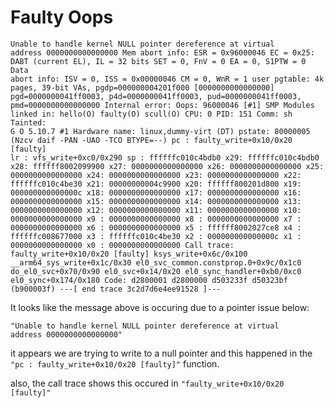 # Faulty Oops

  <code>Unable to handle kernel NULL pointer dereference at virtual address 0000000000000000
  Mem abort info:
    ESR = 0x96000046
    EC = 0x25: DABT (current EL), IL = 32 bits
    SET = 0, FnV = 0
    EA = 0, S1PTW = 0
  Data abort info:
    ISV = 0, ISS = 0x00000046
    CM = 0, WnR = 1
  user pgtable: 4k pages, 39-bit VAs, pgdp=000000004201f000
  [0000000000000000] pgd=0000000041ff0003, p4d=0000000041ff0003, pud=0000000041ff0003, pmd=0000000000000000
  Internal error: Oops: 96000046 [#1] SMP
  Modules linked in: hello(O) faulty(O) scull(O)
  CPU: 0 PID: 151 Comm: sh Tainted: G           O      5.10.7 #1
  Hardware name: linux,dummy-virt (DT)
  pstate: 80000005 (Nzcv daif -PAN -UAO -TCO BTYPE=--)
  pc : faulty_write+0x10/0x20 [faulty]
  lr : vfs_write+0xc0/0x290
  sp : ffffffc010c4bdb0
  x29: ffffffc010c4bdb0 x28: ffffff8002099900 
  x27: 0000000000000000 x26: 0000000000000000 
  x25: 0000000000000000 x24: 0000000000000000 
  x23: 0000000000000000 x22: ffffffc010c4be30 
  x21: 00000000004c9900 x20: ffffff800201d800 
  x19: 000000000000000c x18: 0000000000000000 
  x17: 0000000000000000 x16: 0000000000000000 
  x15: 0000000000000000 x14: 0000000000000000 
  x13: 0000000000000000 x12: 0000000000000000 
  x11: 0000000000000000 x10: 0000000000000000 
  x9 : 0000000000000000 x8 : 0000000000000000 
  x7 : 0000000000000000 x6 : 0000000000000000 
  x5 : ffffff8002027ce8 x4 : ffffffc008677000 
  x3 : ffffffc010c4be30 x2 : 000000000000000c 
  x1 : 0000000000000000 x0 : 0000000000000000 
  Call trace:
   faulty_write+0x10/0x20 [faulty]
   ksys_write+0x6c/0x100
   __arm64_sys_write+0x1c/0x30
   el0_svc_common.constprop.0+0x9c/0x1c0
   do_el0_svc+0x70/0x90
   el0_svc+0x14/0x20
   el0_sync_handler+0xb0/0xc0
   el0_sync+0x174/0x180
  Code: d2800001 d2800000 d503233f d50323bf (b900003f) 
  ---[ end trace 3c2d7d6e4ee91528 ]---</code>



It looks like the message above is occuring due to a pointer issue below:

<code>"Unable to handle kernel NULL pointer dereference at virtual address 0000000000000000"</code>

it appears we are trying to write to a null pointer and this happened in the <code>"pc : faulty_write+0x10/0x20 [faulty]"</code> function.

also, the call trace shows this occured in <code>"faulty_write+0x10/0x20 [faulty]"</code>
